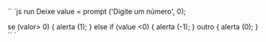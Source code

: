 

`` `js run
Deixe value = prompt ('Digite um número', 0);

se (valor> 0) {
alerta (1);
} else if (value <0) {
alerta (-1);
} outro {
alerta (0);
}
`` `


